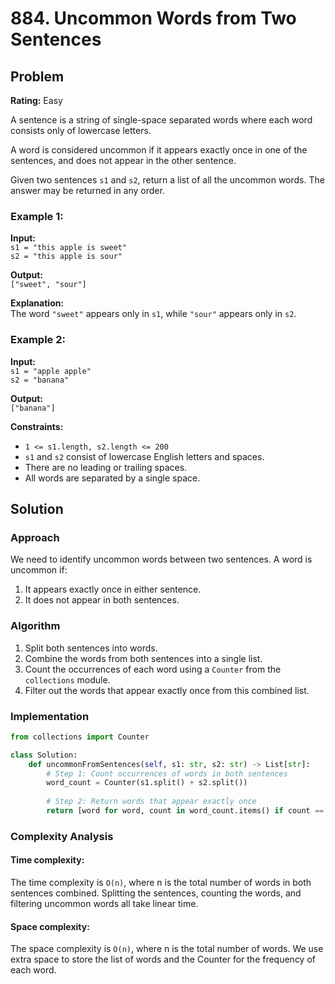 # 884. Uncommon Words from Two Sentences

## Problem

**Rating:** Easy

A sentence is a string of single-space separated words where each word consists only of lowercase letters.

A word is considered uncommon if it appears exactly once in one of the sentences, and does not appear in the other sentence.

Given two sentences `s1` and `s2`, return a list of all the uncommon words. The answer may be returned in any order.

### Example 1:

**Input:**  
`s1 = "this apple is sweet"`  
`s2 = "this apple is sour"`

**Output:**  
`["sweet", "sour"]`

**Explanation:**  
The word `"sweet"` appears only in `s1`, while `"sour"` appears only in `s2`.

### Example 2:

**Input:**  
`s1 = "apple apple"`  
`s2 = "banana"`

**Output:**  
`["banana"]`

**Constraints:**
- `1 <= s1.length, s2.length <= 200`
- `s1` and `s2` consist of lowercase English letters and spaces.
- There are no leading or trailing spaces.
- All words are separated by a single space.

## Solution

### Approach

We need to identify uncommon words between two sentences. A word is uncommon if:
1. It appears exactly once in either sentence.
2. It does not appear in both sentences.

### Algorithm

1. Split both sentences into words.
2. Combine the words from both sentences into a single list.
3. Count the occurrences of each word using a `Counter` from the `collections` module.
4. Filter out the words that appear exactly once from this combined list.

### Implementation

```python
from collections import Counter

class Solution:
    def uncommonFromSentences(self, s1: str, s2: str) -> List[str]:
        # Step 1: Count occurrences of words in both sentences
        word_count = Counter(s1.split() + s2.split())
        
        # Step 2: Return words that appear exactly once
        return [word for word, count in word_count.items() if count == 1]
```

### Complexity Analysis

#### Time complexity:
The time complexity is `O(n)`, where n is the total number of words in both sentences combined. Splitting the sentences, counting the words, and filtering uncommon words all take linear time.

#### Space complexity:
The space complexity is `O(n)`, where n is the total number of words. We use extra space to store the list of words and the Counter for the frequency of each word.